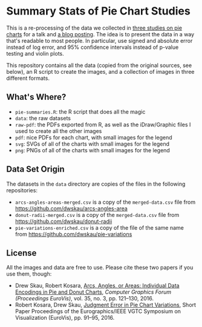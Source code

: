 # Summary Stats of Pie Chart Studies
This is a re-processing of the data we collected in [three studies on pie charts](https://eagereyes.org/papers/a-pair-of-pie-chart-papers) for a talk and [a blog posting](https://eagereyes.org/blog/2016/an-illustrated-tour-of-the-pie-chart-study-results).
The idea is to present the data in a way that's readable to most people. In particular, use signed and absolute error instead of log error, and 95% confidence intervals instead of p-value testing and violin plots.

This repository contains all the data (copied from the original sources, see below), an R script to create the images, and a collection of images in three different formats.

## What's Where?
* `pie-summaries.R`: the R script that does all the magic
* `data`: the raw datasets
* `raw-pdf`: the PDFs exported from R, as well as the iDraw/Graphic files I used to create all the other images
* `pdf`: nice PDFs for each chart, with small images for the legend
* `svg`: SVGs of all of the charts with small images for the legend
* `png`: PNGs of all of the charts with small images for the legend

## Data Set Origin
The datasets in the `data` directory are copies of the files in the following repositories:
* `arcs-angles-areas-merged.csv` is a copy of the `merged-data.csv` file from https://github.com/dwskau/arcs-angles-area
* `donut-radii-merged.csv` is a copy of the `merged-data.csv` file from https://github.com/dwskau/donut-radii
* `pie-variations-enriched.csv` is a copy of the file of the same name from https://github.com/dwskau/pie-variations

## License
All the images and data are free to use. Please cite these two papers if you use them, though:
* Drew Skau, Robert Kosara, [Arcs, Angles, or Areas: Individual Data Encodings in Pie and Donut Charts](http://kosara.net/publications/Skau-EuroVis-2016.html), _Computer Graphics Forum (Proceedings EuroVis)_, vol. 35, no. 3, pp. 121–130, 2016.
* Robert Kosara, Drew Skau, [Judgment Error in Pie Chart Variations](http://kosara.net/publications/Kosara-EuroVis-2016.html), Short Paper Proceedings of the Eurographics/IEEE VGTC Symposium on Visualization (EuroVis), pp. 91–95, 2016.



